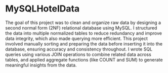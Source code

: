 # MySQLHotelData
  The goal of this project was to clean and organize raw data by designing a second normal form (2NF) relational database using MySQL.
I structured the data into multiple normalized tables to reduce redundancy and improve data integrity, which also made querying more efficient.
  This project involved manually sorting and preparing the data before inserting it into the database, ensuring accuracy and consistency throughout.
  I wrote SQL queries using various JOIN operations to combine related data across tables, and applied aggregate functions (like COUNT and SUM) to generate meaningful insights from the data.

